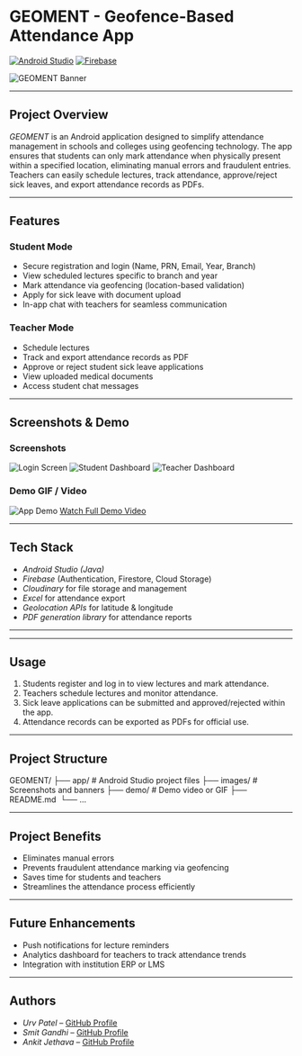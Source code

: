 # GEOMENT - Geofence-Based Attendance App

[![Android Studio](https://img.shields.io/badge/Android%20Studio-4.2.0-green)](https://developer.android.com/studio)
[![Firebase](https://img.shields.io/badge/Firebase-FFCA28?style=flat&logo=firebase&logoColor=black)](https://firebase.google.com/)

![GEOMENT Banner](./images/banner.png) <!-- Replace with your banner image -->

---

## Project Overview
*GEOMENT* is an Android application designed to simplify attendance management in schools and colleges using geofencing technology. The app ensures that students can only mark attendance when physically present within a specified location, eliminating manual errors and fraudulent entries. Teachers can easily schedule lectures, track attendance, approve/reject sick leaves, and export attendance records as PDFs.

---

## Features

### Student Mode
- Secure registration and login (Name, PRN, Email, Year, Branch)  
- View scheduled lectures specific to branch and year  
- Mark attendance via geofencing (location-based validation)  
- Apply for sick leave with document upload  
- In-app chat with teachers for seamless communication  

### Teacher Mode
- Schedule lectures  
- Track and export attendance records as PDF  
- Approve or reject student sick leave applications  
- View uploaded medical documents  
- Access student chat messages  

---

## Screenshots & Demo

### Screenshots
![Login Screen](LoginScreen.png)
![Student Dashboard](Student.png)
![Teacher Dashboard](Teacher.png)

### Demo GIF / Video
![App Demo](./demo/demo.gif) <!-- Or link MP4 -->
[Watch Full Demo Video](./demo/GEOMENT_demo.mp4)

---

## Tech Stack
- *Android Studio (Java)*  
- *Firebase* (Authentication, Firestore, Cloud Storage)  
- *Cloudinary* for file storage and management  
- *Excel* for attendance export  
- *Geolocation APIs* for latitude & longitude  
- *PDF generation library* for attendance reports  

---
---

## Usage
1. Students register and log in to view lectures and mark attendance.  
2. Teachers schedule lectures and monitor attendance.  
3. Sick leave applications can be submitted and approved/rejected within the app.  
4. Attendance records can be exported as PDFs for official use.  

---

## Project Structure
GEOMENT/ ├── app/        # Android Studio project files
         ├── images/     # Screenshots and banners
         ├── demo/       # Demo video or GIF
         ├── README.md 
         └── ...

---

## Project Benefits
- Eliminates manual errors  
- Prevents fraudulent attendance marking via geofencing  
- Saves time for students and teachers  
- Streamlines the attendance process efficiently  

---

## Future Enhancements
- Push notifications for lecture reminders  
- Analytics dashboard for teachers to track attendance trends  
- Integration with institution ERP or LMS  

---

## Authors
- *Urv Patel* – [GitHub Profile](https://github.com/urva2)  
- *Smit Gandhi* – [GitHub Profile](https://github.com/smitgandhi)  
- *Ankit Jethava* – [GitHub Profile](https://github.com/ankitjethava)
